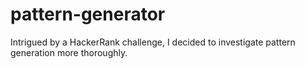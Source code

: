 # pattern-generator

Intrigued by a HackerRank challenge, I decided to investigate pattern generation more thoroughly.
